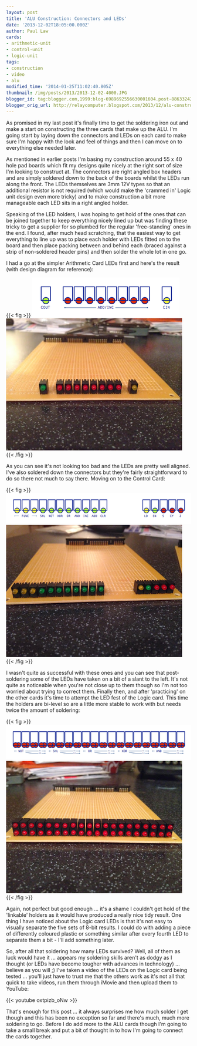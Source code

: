 ```yaml
---
layout: post
title: 'ALU Construction: Connectors and LEDs'
date: '2013-12-02T18:05:00.000Z'
author: Paul Law
cards:
- arithmetic-unit
- control-unit
- logic-unit
tags:
- construction
- video
- alu
modified_time: '2014-01-25T11:02:40.805Z'
thumbnail: /img/posts/2013/2013-12-02-4000.JPG
blogger_id: tag:blogger.com,1999:blog-6989692556630001604.post-8863324224373946029
blogger_orig_url: http://relaycomputer.blogspot.com/2013/12/alu-construction-connectors-and-leds.html
---
```


As promised in my last post it's finally time 
to get the soldering iron out and make a start on constructing the three cards 
that make up the ALU. I'm going start by laying down the connectors and LEDs 
on each card to make sure I'm happy with the look and feel of things and then 
I can move on to everything else needed later.

As mentioned in 
earlier posts I'm basing my construction around 55 x 40 hole pad boards which 
fit my designs quite nicely at the right sort of size I'm looking to construct 
at. The connectors are right angled box headers and are simply soldered down 
to the back of the boards whilst the LEDs run along the front. The LEDs 
themselves are 3mm 12V types so that an additional resistor is not required 
(which would make the 'crammed in' Logic unit design even more tricky) and to 
make construction a bit more manageable each LED sits in a right angled 
holder.

Speaking of the LED holders, I was hoping to get hold of 
the ones that can be joined together to keep everything nicely lined up but 
was finding these tricky to get a supplier for so plumbed for the regular 
'free-standing' ones in the end. I found, after much head scratching, that the 
easiest way to get everything to line up was to place each holder with LEDs 
fitted on to the board and then place packing between and behind each (braced 
against a strip of non-soldered header pins) and then solder the whole lot in 
one go.

I had a go at the simpler Arithmetic Card LEDs first and 
here's the result (with design diagram for reference):

{{< fig >}}
![ALU Arithmetic Card LEDs](/img/posts/2013/2013-12-02-0000.png)
![ALU Arithmetic Card LEDs](/img/posts/2013/2013-12-02-0001.JPG)
{{< /fig >}}

As you can see 
it's not looking too bad and the LEDs are pretty well aligned. I've also 
soldered down the connectors but they're fairly straightforward to do so there 
not much to say there. Moving on to the Control Card:

{{< fig >}}
![ALU Control Card LEDs](/img/posts/2013/2013-12-02-0002.png)
![ALU Control Card LEDs](/img/posts/2013/2013-12-02-0003.JPG)
{{< /fig >}}

I wasn't quite as 
successful with these ones and you can see that post-soldering some of the 
LEDs have taken on a bit of a slant to the left. It's not quite as noticeable 
when you're not close up to them though so I'm not too worried about trying to 
correct them. Finally then, and after 'practicing' on the other cards it's 
time to attempt the LED fest of the Logic card. This time the holders are 
bi-level so are a little more stable to work with but needs twice the amount 
of soldering:

{{< fig >}}
![ALU Logic Card LEDs](/img/posts/2013/2013-12-02-0004.png)
![ALU Logic Card LEDs](/img/posts/2013/2013-12-02-0005.JPG)
{{< /fig >}}

Again, not perfect 
but good enough ... it's a shame I couldn't get hold of the 'linkable' holders 
as it would have produced a really nice tidy result. One thing I have noticed 
about the Logic card LEDs is that it's not easy to visually separate the five 
sets of 8-bit results. I could do with adding a piece of differently coloured 
plastic or something similar after every fourth LED to separate them a bit - 
I'll add something later.

So, after all that soldering how many 
LEDs survived? Well, all of them as luck would have it ... appears my 
soldering skills aren't as dodgy as I thought (or LEDs have become tougher 
with advances in technology) ... believe as you will ;) I've taken a video of 
the LEDs on the Logic card being tested ... you'll just have to trust me that 
the others work as it's not all that quick to take videos, run them through 
iMovie and then upload them to YouTube:

{{< youtube oxtpizb_oNw >}}

That's enough for this post ... it always 
surprises me how much solder I get though and this has been no exception so 
far and there's much, much more soldering to go. Before I do add more to the 
ALU cards though I'm going to take a small break and put a bit of thought in 
to how I'm going to connect the cards together. 
